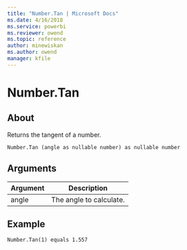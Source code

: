 ```yaml
---
title: "Number.Tan | Microsoft Docs"
ms.date: 4/16/2018
ms.service: powerbi
ms.reviewer: owend
ms.topic: reference
author: minewiskan
ms.author: owend
manager: kfile
---
```

# Number.Tan

  
## About  
Returns the tangent of a number.  
  
```  
Number.Tan (angle as nullable number) as nullable number  
```  
  
## Arguments  
  
|Argument|Description|  
|------------|---------------|  
|angle|The angle to calculate.|  
  
## Example  
  
```  
Number.Tan(1) equals 1.557  
```  
